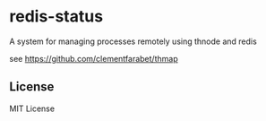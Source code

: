 redis-status
============

A system for managing processes remotely using thnode and redis

see https://github.com/clementfarabet/thmap

License
------------

MIT License

